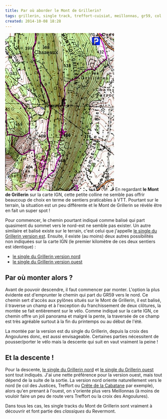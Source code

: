 ```yaml
---
title: Par où aborder le Mont de Grillerin?
tags: grillerin, single track, treffort-cuisiat, meillonnas, gr59, col des justices
created: 2014-10-08 18:28
---
```


<img
src="/assets/img/carte-mont-grillerin.png" alt="Carte du Mont Grillerin" class="img-left">
En regardant **le Mont de Grillerin** sur la carte IGN, cette petite colline ne semble
pas offrir beaucoup de choix en terme de sentiers praticables à VTT. Pourtant
sur le terrain, la situation est un peu différente et le Mont de Grillerin se
révèle être en fait un super spot&nbsp;!

Pour commencer, le chemin pourtant indiqué comme balisé qui part quasiment du
sommet vers le nord-est ne semble pas exister. Un autre similaire et balisé
existe sur le terrain, c'est celui que j'appelle [le single du Grillerin version
est](/single-tracks/single-du-grillerin-est/). Ensuite, il existe (au moins)
deux autres possibilités non indiquées sur la carte IGN (le premier kilomètre
de ces deux sentiers est identique)&nbsp;:

* [le single du Grillerin version
   nord](/single-tracks/single-du-grillerin-nord/)
* [le single du Grillerin version ouest](/single-tracks/single-du-grillerin-ouest/)

## Par où monter alors&nbsp;?

Avant de pouvoir descendre, il faut commencer par monter. L'option la plus
évidente est d'emprunter le chemin qui part du GR59 vers le nord. Ce
chemin sert d'accès aux pylônes situés sur le Mont de Grillerin, il est
balisé, il traverse un champ et à l'exception du franchissement de deux
clôtures, la montée se fait entièrement sur le vélo. Comme indiqué sur la carte
IGN, ce chemin offre un joli panorama et malgré la pente, la traversée de ce
champ est très agréable surtout à la fin du printemps ou au début de l'été.

La montée par la version est du single du Grillerin, depuis la croix des
Angoulures donc, est aussi envisageable. Certaines parties nécessitent de
pousser/porter le vélo mais la descente qui suit en vaut vraiment la
peine&nbsp;!

## Et la descente&nbsp;!

Pour la descente, [le single du Grillerin
nord](/single-tracks/single-du-grillerin-nord/) et [le single du Grillerin
ouest](/single-tracks/single-du-grillerin-ouest/) sont tout indiqués. J'ai une
nette préférence pour la version ouest, mais tout dépend de la suite de la
sortie. La version nord oriente naturellement vers le nord (le col des Justices,
Treffort ou [Crête de la Cabatane](/single-tracks/crete-de-la-cabatane/) par
exemple), alors qu'en prenant à l'ouest, on s'oriente plus vers Meillonnas (à
moins de vouloir faire un peu de route vers Treffort ou
la croix des Angoulures).

Dans tous les cas, les single tracks du Mont de Grillerin sont vraiment à
découvrir et font partie des *classiques* du Revermont.
